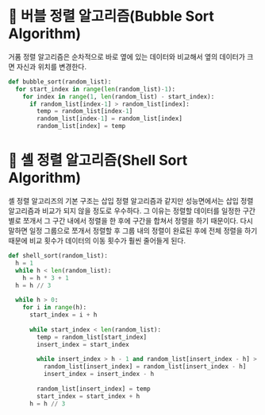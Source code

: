 # :evergreen_tree: 버블 정렬 알고리즘(Bubble Sort Algorithm)
거품 정렬 알고리즘은 순차적으로 바로 옆에 있는 데이터와 비교해서 옆의 데이터가 크면 자신과 위치를 변경한다.

```Python
def bubble_sort(random_list):
  for start_index in range(len(random_list)-1):
    for index in range(1, len(random_list) - start_index):
      if random_list[index-1] > random_list[index]:
        temp = random_list[index-1]
        random_list[index-1] = random_list[index]
        random_list[index] = temp
```

# :deciduous_tree: 셸 정렬 알고리즘(Shell Sort Algorithm)
셸 정렬 알고리즈의 기본 구조는 삽입 정렬 알고리즘과 같지만 성능면에서는 삽입 정렬 알고리즘과 비교가 되지 않을 정도로 우수하다. 그 이유는 정렬할 데이터를 일정한 구간별로 쪼개서 그 구간 내에서 정렬을 한 후에 구간을 합쳐서 정렬을 하기 때문이다. 다시 말하면 일정 그룹으로 쪼개서 정렬할 후 그룹 내의 정렬이 완료된 후에 전체 정렬을 하기 때문에 비교 횟수가 데이터의 이동 횟수가 훨씬 줄어들게 된다.

```Python
def shell_sort(random_list):
  h = 1
  while h < len(random_list):
    h = h * 3 + 1
  h = h // 3
  
  while h > 0:
    for i in range(h):
      start_index = i + h
      
      while start_index < len(random_list):
        temp = random_list[start_index]
        insert_index = start_index
        
        while insert_index > h - 1 and random_list[insert_index - h] > temp:
          random_list[insert_index] = random_list[insert_index - h]
          insert_index = insert_index - h
        
        random_list[insert_index] = temp
        start_index = start_index + h
      h = h // 3
```
